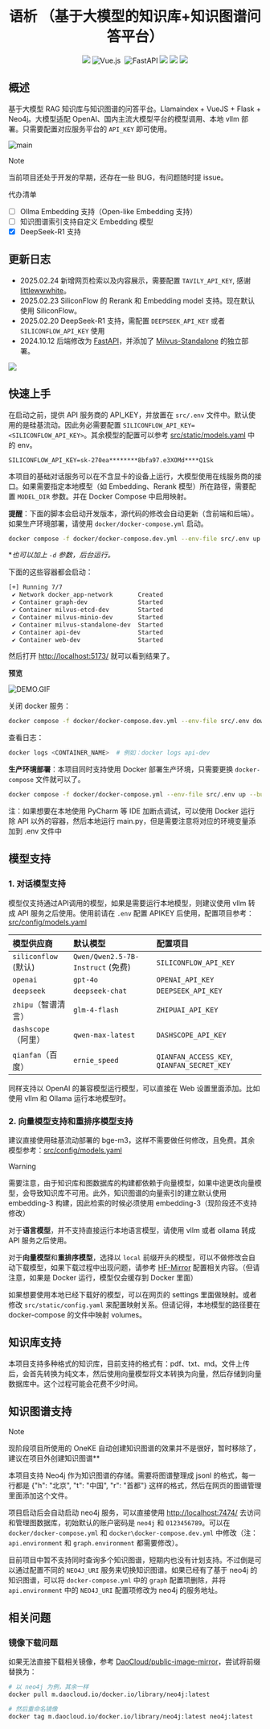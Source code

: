 <h1 align="center">语析 （基于大模型的知识库+知识图谱问答平台）</h1>
<div align="center">

![](https://img.shields.io/badge/Docker-2496ED?style=flat&logo=docker&logoColor=ffffff)
![Vue.js](https://img.shields.io/badge/vuejs-%2335495e.svg?style=flat&logo=vuedotjs&logoColor=%234FC08D) 
![FastAPI](https://img.shields.io/badge/FastAPI-005571?style=flat&logo=fastapi)
![](https://img.shields.io/github/issues/xerrors/Yuxi-Know?color=F48D73)
![](https://img.shields.io/github/license/bitcookies/winrar-keygen.svg?logo=github)
![](https://img.shields.io/github/stars/xerrors/Yuxi-Know)

</div>


## 概述

基于大模型 RAG 知识库与知识图谱的问答平台。Llamaindex + VueJS + Flask + Neo4j。大模型适配 OpenAI、国内主流大模型平台的模型调用、本地 vllm 部署。只需要配置对应服务平台的 `API_KEY` 即可使用。

![main](./images/main.png)

> [!NOTE]
> 当前项目还处于开发的早期，还存在一些 BUG，有问题随时提 issue。

代办清单

- [ ] Ollma Embedding 支持（Open-like Embedding 支持）
- [ ] 知识图谱索引支持自定义 Embedding 模型
- [x] DeepSeek-R1 支持

## 更新日志

- 2025.02.24 新增网页检索以及内容展示，需要配置 `TAVILY_API_KEY`, 感谢 [littlewwwhite](https://github.com/littlewwwhite)。
- 2025.02.23 SiliconFlow 的 Rerank 和 Embedding model 支持。现在默认使用 SiliconFlow。
- 2025.02.20 DeepSeek-R1 支持，需配置 `DEEPSEEK_API_KEY` 或者 `SILICONFLOW_API_KEY` 使用
- 2024.10.12 后端修改为 [FastAPI](https://github.com/fastapi)，并添加了 [Milvus-Standalone](https://github.com/milvus-io) 的独立部署。

![](./images/reasoning.png)


## 快速上手

在启动之前，提供 API 服务商的 API_KEY，并放置在 `src/.env` 文件中。默认使用的是硅基流动。因此务必需要配置 `SILICONFLOW_API_KEY=<SILICONFLOW_API_KEY>`。其余模型的配置可以参考 [src/static/models.yaml](src/static/models.yaml) 中的 env。

```
SILICONFLOW_API_KEY=sk-270ea********8bfa97.e3XOMd****Q1Sk
```

本项目的基础对话服务可以在不含显卡的设备上运行，大模型使用在线服务商的接口。如果需要指定本地模型（如 Embedding、Rerank 模型）所在路径，需要配置 `MODEL_DIR` 参数。并在 Docker Compose 中启用映射。

**提醒**：下面的脚本会启动开发版本，源代码的修改会自动更新（含前端和后端）。如果生产环境部署，请使用 `docker/docker-compose.yml` 启动。

```bash
docker compose -f docker/docker-compose.dev.yml --env-file src/.env up --build
```

**也可以加上 `-d` 参数，后台运行。*

下面的这些容器都会启动：

```bash
[+] Running 7/7
 ✔ Network docker_app-network       Created
 ✔ Container graph-dev              Started
 ✔ Container milvus-etcd-dev        Started
 ✔ Container milvus-minio-dev       Started
 ✔ Container milvus-standalone-dev  Started
 ✔ Container api-dev                Started
 ✔ Container web-dev                Started
```

然后打开 [http://localhost:5173/](http://localhost:5173/) 就可以看到结果了。

**预览**

![DEMO.GIF](./images/demo.gif)

关闭 docker 服务：

```bash
docker compose -f docker/docker-compose.dev.yml --env-file src/.env down
```

查看日志：

```bash
docker logs <CONTAINER_NAME>  # 例如：docker logs api-dev
```

**生产环境部署**：本项目同时支持使用 Docker 部署生产环境，只需要更换 `docker-compose` 文件就可以了。

```bash
docker compose -f docker/docker-compose.yml --env-file src/.env up --build
```

注：如果想要在本地使用 PyCharm 等 IDE 加断点调试，可以使用 Docker 运行除 API 以外的容器，然后本地运行 main.py，但是需要注意将对应的环境变量添加到 .env 文件中

## 模型支持

### 1. 对话模型支持

模型仅支持通过API调用的模型，如果是需要运行本地模型，则建议使用 vllm 转成 API 服务之后使用。使用前请在 `.env` 配置 APIKEY 后使用，配置项目参考：[src/config/models.yaml](src/config/models.yaml)

| 模型供应商            | 默认模型                                  | 配置项目                                       |
| :-------------------- | :---------------------------------------- | :--------------------------------------------- |
| `siliconflow` (默认) | `Qwen/Qwen2.5-7B-Instruct` (免费)  | `SILICONFLOW_API_KEY`                        |
| `openai`            | `gpt-4o`                                | `OPENAI_API_KEY`                             |
| `deepseek`          | `deepseek-chat`                         | `DEEPSEEK_API_KEY`                           |
| `zhipu`（智谱清言）       | `glm-4-flash`                   | `ZHIPUAI_API_KEY`                            |
| `dashscope`（阿里） | `qwen-max-latest`                       | `DASHSCOPE_API_KEY`                          |
| `qianfan`（百度）   | `ernie_speed`                           | `QIANFAN_ACCESS_KEY`, `QIANFAN_SECRET_KEY` |

同样支持以 OpenAI 的兼容模型运行模型，可以直接在 Web 设置里面添加。比如使用 vllm 和 Ollama 运行本地模型时。

### 2. 向量模型支持和重排序模型支持

建议直接使用硅基流动部署的 bge-m3，这样不需要做任何修改，且免费。其余模型参考：[src/config/models.yaml](src/config/models.yaml)

> [!Warning]
> 需要注意，由于知识库和图数据库的构建都依赖于向量模型，如果中途更改向量模型，会导致知识库不可用。此外，知识图谱的向量索引的建立默认使用 embedding-3 构建，因此检索的时候必须使用 embedding-3（现阶段还不支持修改）


对于**语言模型**，并不支持直接运行本地语言模型，请使用 vllm 或者 ollama 转成 API 服务之后使用。

对于**向量模型**和**重排序模型**，选择以 `local` 前缀开头的模型，可以不做修改会自动下载模型，如果下载过程中出现问题，请参考 [HF-Mirror](https://hf-mirror.com/) 配置相关内容。（但请注意，如果是 Docker 运行，模型仅会缓存到 Docker 里面）

如果想要使用本地已经下载好的模型，可以在网页的 settings 里面做映射。或者修改 `src/static/config.yaml` 来配置映射关系。但请记得，本地模型的路径要在 docker-compose 的文件中映射 volumes。


## 知识库支持

本项目支持多种格式的知识库，目前支持的格式有：pdf、txt、md。文件上传后，会首先转换为纯文本，然后使用向量模型将文本转换为向量，然后存储到向量数据库中。这个过程可能会花费不少时间。

## 知识图谱支持

> [!NOTE]
> 现阶段项目所使用的 OneKE 自动创建知识图谱的效果并不是很好，暂时移除了，建议在项目外创建知识图谱**

本项目支持 Neo4j 作为知识图谱的存储。需要将图谱整理成 jsonl 的格式，每一行都是 {"h": "北京", "t": "中国", "r": "首都"} 这样的格式，然后在网页的图谱管理里面添加这个文件。

项目启动后会自动启动 neo4j 服务，可以直接使用 [http://localhost:7474/](http://localhost:7474/) 去访问和管理图数据库，初始默认的账户密码是 `neo4j` 和 `0123456789`。可以在 `docker/docker-compose.yml` 和 `docker\docker-compose.dev.yml` 中修改（注：`api.environment` 和 `graph.environment` 都需要修改）。

目前项目中暂不支持同时查询多个知识图谱，短期内也没有计划支持。不过倒是可以通过配置不同的 `NEO4J_URI` 服务来切换知识图谱。如果已经有了基于 neo4j 的知识图谱，可以将 `docker-compose.yml` 中的 `graph` 配置项删除，并将 `api.environment` 中的 `NEO4J_URI` 配置项修改为 neo4j 的服务地址。

## 相关问题

### 镜像下载问题

如果无法直接下载相关镜像，参考 [DaoCloud/public-image-mirror](https://github.com/DaoCloud/public-image-mirror?tab=readme-ov-file#%E5%BF%AB%E9%80%9F%E5%BC%80%E5%A7%8B)，尝试将前缀替换为：

```bash
# 以 neo4j 为例，其余一样
docker pull m.daocloud.io/docker.io/library/neo4j:latest

# 然后重命名镜像
docker tag m.daocloud.io/docker.io/library/neo4j:latest neo4j:latest
```
